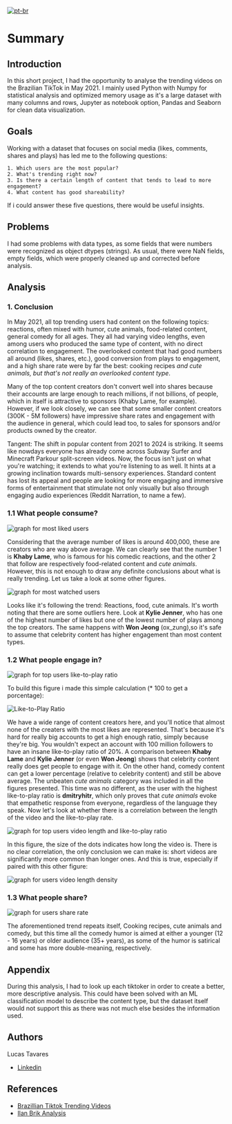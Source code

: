 [![pt-br](https://img.shields.io/badge/lang-pt-br-green)](https://github.com/lucasstavares/tiktokbrtrends/blob/main/README.md)
# Summary
## Introduction 
In this short project, I had the opportunity to analyse the trending videos on the Brazilian TikTok in May 2021. I mainly used Python with Numpy for statistical analysis and optimized memory usage as it's a large dataset with many columns and rows, Jupyter as notebook option, Pandas and Seaborn for clean data visualization.

## Goals 
Working with a dataset that focuses on social media (likes, comments, shares and plays) has led me to the following questions:

    1. Which users are the most popular? 
    2. What's trending right now?  
    3. Is there a certain length of content that tends to lead to more engagement?
    4. What content has good shareability?

If i could answer these five questions, there would be useful insights.

## Problems
I had some problems with data types, as some fields that were numbers were recognized as object dtypes (strings). As usual, there were NaN fields, empty fields, which were properly cleaned up and corrected before analysis. 

## Analysis
### 1. Conclusion 
In May 2021, all top trending users had content on the following topics: reactions, often mixed with humor, cute animals, food-related content, general comedy for all ages. They all had varying video lengths, even among users who produced the same type of content, with no direct correlation to engagement. The overlooked content that had good numbers all around (likes, shares, etc.), good conversion from plays to engagement, and a high share rate were by far the best: cooking recipes _and cute animals, but that's not really an overlooked content type_.

Many of the top content creators don't convert well into shares because their accounts are large enough to reach millions, if not billions, of people, which in itself is attractive to sponsors (Khaby Lame, for example). However, if we look closely, we can see that some smaller content creators (300K - 5M followers) have impressive share rates and engagement with the audience in general, which could lead too, to sales for sponsors and/or products owned by the creator.

Tangent: The shift in popular content from 2021 to 2024 is striking. It seems like nowdays everyone has already come across Subway Surfer and Minecraft Parkour split-screen videos. Now, the focus isn't just on what you're watching; it extends to what you're listening to as well. It hints at a growing inclination towards multi-sensory experiences. Standard content has lost its appeal and people are looking for more engaging and immersive forms of entertainment that stimulate not only visually but also through engaging audio experiences (Reddit Narration, to name a few).
### 1.1 What people consume?
![graph for most liked users](./graphs/mostliked.png "Most liked users")

Considering that the average number of likes is around 400,000, these are creators who are way above average. We can clearly see that the number 1 is **Khaby Lame**, who is famous for his comedic reactions, and the other 2 that follow are respectively food-related content and _cute animals_. However, this is not enough to draw any definite conclusions about what is really trending. Let us take a look at some other figures.    

![graph for most watched users](./graphs/mostwatched.png "Most Watched users")

Looks like it's following the trend: Reactions, food, cute animals. It's worth noting that there are some outliers here. Look at **Kylie Jenner**, who has one of the highest number of likes but one of the lowest number of plays among the top creators. The same happens with **Won Jeong** (ox_zung),so it's safe to assume that celebrity content has higher engagement than most content types.

### 1.2 What people engage in?
![graph for top users like-to-play ratio](./graphs/liketoplay.png "Like-to-Plays")

To build this figure i made this simple calculation (* 100 to get a porcentage):

![Like-to-Play Ratio](https://latex.codecogs.com/svg.image?%5C;%5Ctext%7BLike-to-Play%20Ratio%7D=%5Cfrac%7B%5Ctext%7BNumber%20of%20Likes%7D%7D%7B%5Ctext%7BNumber%20of%20Plays%7D%7D*100%5C;)

We have a wide range of content creators here, and you'll notice that almost none of the creaters with the most likes are represented. That's because it's hard for really big accounts to get a high enough ratio, simply because they're big. You wouldn't expect an account with 100 million followers to have an insane like-to-play ratio of 20%. A comparison between **Khaby Lame** and **Kylie Jenner** (or even **Won Jeong**) shows that celebrity content really does get people to engage with it. On the other hand, comedy content can get a lower percentage (relative to celebrity content) and still be above average. The unbeaten _cute animals_ category was included in all the figures presented. This time was no different, as the user with the highest like-to-play ratio is **dmitryhitr**, which only proves that _cute animals_ evoke that empathetic response from everyone, regardless of the language they speak. Now let's look at whether there is a correlation between the length of the video and the like-to-play rate.

![graph for top users video length and like-to-play ratio](./graphs/videolength.png "Video Lenght and Like-to-Play") 

In this figure, the size of the dots indicates how long the video is. There is no clear correlation, the only conclusion we can make is: short videos are significantly more common than longer ones. And this is true, especially if paired with this other figure:

![graph for users video length density](./graphs/videolengthdensity.png "Video Lenght Density") 

### 1.3 What people share? 

![graph for users share rate](./graphs/sharerate.png "Share Rate") 

The aforementioned trend repeats itself, Cooking recipes, cute animals and comedy, but this time all the comedy humor is aimed at either a younger (12 - 16 years) or older audience (35+ years), as some of the humor is satirical and some has more double-meaning, respectively.

## Appendix

During this analysis, I had to look up each tiktoker in order to create a better, more descriptive analysis. This could have been solved with an ML classification model to describe the content type, but the dataset itself would not support this as there was not much else besides the information used.


## Authors
Lucas Tavares
- [Linkedin](https://www.linkedin.com/in/lucas-tavares-4a40851b1/)


## References

 - [Brazillian Tiktok Trending Videos](https://www.kaggle.com/datasets/ilanbrik/brazilian-tiktok-trending-videos)
 - [Ilan Brik Analysis](https://www.kaggle.com/code/ilanbrik/tiktok-trends-in-brazil)


